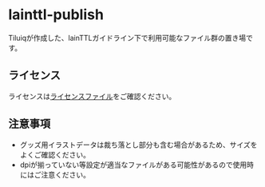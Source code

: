 # lainttl-publish

Tiluiqが作成した、lainTTLガイドライン下で利用可能なファイル群の置き場です。

## ライセンス

ライセンスは[ライセンスファイル](https://github.com/Tiluiq/lainttl-publish?tab=License-1-ov-file)をご確認ください。

## 注意事項

- グッズ用イラストデータは裁ち落とし部分も含む場合があるため、サイズをよくご確認ください。
- dpiが揃っていない等設定が適当なファイルがある可能性があるので使用時にはご注意ください。
